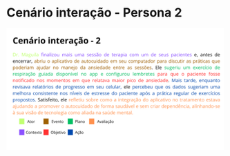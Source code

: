 # Cenário interação - Persona 2
<img src="https://github.com/Ghostdoce/IHC2/blob/a033b33883376195bdd30f8ff2653a8bd427bff9/docs/3.%20Design_Alternativas/3.1%20Design_Conceitual/img/cenario%20intera%C3%A7%C3%A3o2.png" width="650">

